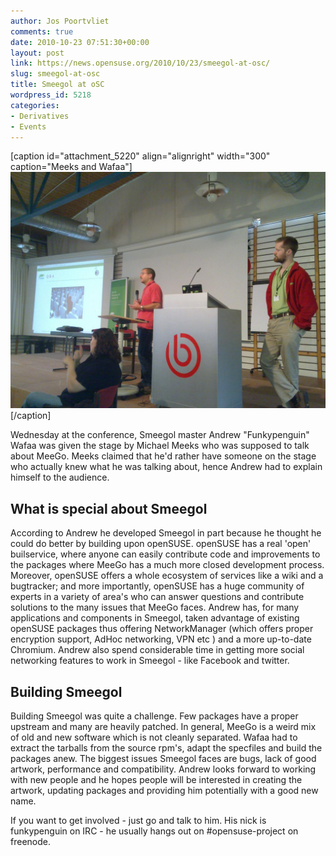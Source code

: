 ```yaml
---
author: Jos Poortvliet
comments: true
date: 2010-10-23 07:51:30+00:00
layout: post
link: https://news.opensuse.org/2010/10/23/smeegol-at-osc/
slug: smeegol-at-osc
title: Smeegol at oSC
wordpress_id: 5218
categories:
- Derivatives
- Events
---
```


[caption id="attachment_5220" align="alignright" width="300" caption="Meeks and Wafaa"][![Meeks and Wafaa](/wp-content/uploads/2010/10/20101020_001.jpg)](//news.opensuse.org/2010/10/23/smeegol-at-osc/20101020_001/)[/caption]

Wednesday at the conference, Smeegol master Andrew "Funkypenguin" Wafaa was given the stage by Michael Meeks who was supposed to talk about MeeGo. Meeks claimed that he'd rather have someone on the stage who actually knew what he was talking about, hence Andrew had to explain himself to the audience.

<!-- more -->



## What is special about Smeegol


According to Andrew he developed Smeegol in part because he thought he could do better by building upon openSUSE. openSUSE has a real 'open' builservice, where anyone can easily contribute code and improvements to the packages where MeeGo has a much more closed development process. Moreover, openSUSE offers a whole ecosystem of services like a wiki and a bugtracker; and more importantly, openSUSE has a huge community of experts in a variety of area's who can answer questions and contribute solutions to the many issues that MeeGo faces. Andrew has, for many applications and components in Smeegol, taken advantage of existing openSUSE packages thus offering NetworkManager (which offers proper encryption support, AdHoc networking, VPN etc ) and a more up-to-date Chromium. Andrew also spend considerable time in getting more social networking features to work in Smeegol - like Facebook and twitter.


## Building Smeegol


Building Smeegol was quite a challenge. Few packages have a proper upstream and many are heavily patched. In general, MeeGo is a weird mix of old and new software which is not cleanly separated. Wafaa had to extract the tarballs from the source rpm's, adapt the specfiles and build the packages anew. The biggest issues Smeegol faces are bugs, lack of good artwork, performance and compatibility. Andrew looks forward to working with new people and he hopes people will be interested in creating the artwork, updating packages and providing him potentially with a good new name.

If you want to get involved - just go and talk to him. His nick is funkypenguin on IRC - he usually hangs out on #opensuse-project on freenode.
